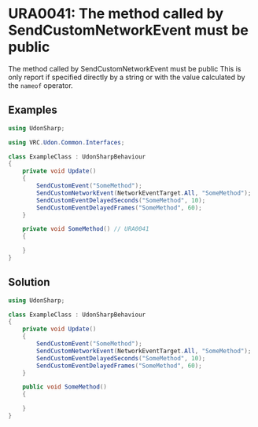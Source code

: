 # URA0041: The method called by SendCustomNetworkEvent must be public

The method called by SendCustomNetworkEvent must be public
This is only report if specified directly by a string or with the value calculated by the `nameof` operator.

## Examples

```csharp
using UdonSharp;

using VRC.Udon.Common.Interfaces;

class ExampleClass : UdonSharpBehaviour
{
    private void Update()
    {
        SendCustomEvent("SomeMethod");
        SendCustomNetworkEvent(NetworkEventTarget.All, "SomeMethod");
        SendCustomEventDelayedSeconds("SomeMethod", 10);
        SendCustomEventDelayedFrames("SomeMethod", 60);
    }

    private void SomeMethod() // URA0041
    {

    }
}
```

## Solution

```csharp
using UdonSharp;

class ExampleClass : UdonSharpBehaviour
{
    private void Update()
    {
        SendCustomEvent("SomeMethod");
        SendCustomNetworkEvent(NetworkEventTarget.All, "SomeMethod");
        SendCustomEventDelayedSeconds("SomeMethod", 10);
        SendCustomEventDelayedFrames("SomeMethod", 60);
    }

    public void SomeMethod()
    {

    }
}
```
